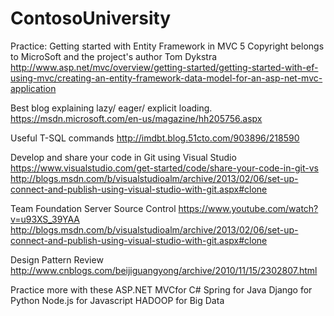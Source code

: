 # ContosoUniversity
Practice: Getting started with Entity Framework in MVC 5
Copyright belongs to MicroSoft and the project's author Tom Dykstra
http://www.asp.net/mvc/overview/getting-started/getting-started-with-ef-using-mvc/creating-an-entity-framework-data-model-for-an-asp-net-mvc-application



Best blog explaining lazy/ eager/ explicit loading.
https://msdn.microsoft.com/en-us/magazine/hh205756.aspx

Useful T-SQL commands
http://imdbt.blog.51cto.com/903896/218590

Develop and share your code in Git using Visual Studio
https://www.visualstudio.com/get-started/code/share-your-code-in-git-vs
http://blogs.msdn.com/b/visualstudioalm/archive/2013/02/06/set-up-connect-and-publish-using-visual-studio-with-git.aspx#clone

Team Foundation Server Source Control
https://www.youtube.com/watch?v=u93XS_39YAA
http://blogs.msdn.com/b/visualstudioalm/archive/2013/02/06/set-up-connect-and-publish-using-visual-studio-with-git.aspx#clone

Design Pattern Review
http://www.cnblogs.com/beijiguangyong/archive/2010/11/15/2302807.html

Practice more with these
ASP.NET MVCfor C#
Spring for Java
Django for Python
Node.js for Javascript
HADOOP for Big Data

